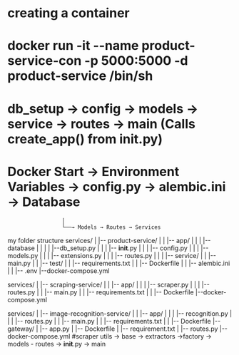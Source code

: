 # creating  a  container
# docker run -it --name product-service-con -p 5000:5000 -d product-service /bin/sh
# db_setup -> config -> models -> service -> routes -> main (Calls create_app() from __init__.py)
# Docker Start → Environment Variables → config.py → alembic.ini → Database
                     │
                     └──→ Models → Routes → Services

  my folder structure
  services/
|   |-- product-service/
|   |   |-- app/
|   |   |   |--database
|   |   |   |  |--db_setup.py
|   |   |   |-- __init__.py
|   |   |   |-- config.py
|   |   |   |-- models.py
|   |   |   |-- extensions.py
|   |   |   |-- routes.py
|   |   |   |-- service/
|   |   |-- main.py
|   |   |-- test/
|   |   |-- requirements.txt
|   |   |-- Dockerfile
|   |   |-- alembic.ini
|   |   |-- .env
|--docker-compose.yml

  services/
|   |-- scraping-service/
|   |   |-- app/
|   |   |   |-- scraper.py
|   |   |   |-- routes.py
|   |   |-- main.py
|   |   |-- requirements.txt
|   |   |-- Dockerfile
|--docker-compose.yml

 services/
|   |-- image-recognition-service/
|   |   |-- app/
|   |   |   |-- recognition.py
|   |   |   |-- routes.py
|   |   |-- main.py
|   |   |-- requirements.txt
|   |   |-- Dockerfile
|--gateway/
|   |-- app.py
|   |-- Dockerfile
|   |-- requirement.txt
|   |-- routes.py
|--docker-compose.yml
#scraper
utils -> base -> extractors ->factory -> models - routes -> __init__.py -> main